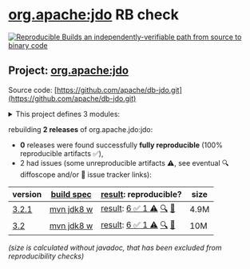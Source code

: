 [org.apache:jdo](https://central.sonatype.com/artifact/org.apache/jdo/versions) RB check
=======

[![Reproducible Builds](https://reproducible-builds.org/images/logos/rb.svg) an independently-verifiable path from source to binary code](https://reproducible-builds.org/)

## Project: [org.apache:jdo](https://central.sonatype.com/artifact/org.apache/jdo/versions)

Source code: [https://github.com/apache/db-jdo.git](https://github.com/apache/db-jdo.git)

<details><summary>This project defines 3 modules:</summary>

* [javax.jdo:jdo-api](https://central.sonatype.com/artifact/javax.jdo/jdo-api/3.2.1)
* [org.apache.jdo:parent-pom](https://central.sonatype.com/artifact/org.apache.jdo/parent-pom/3.2.1)
* [org.apache:jdo](https://central.sonatype.com/artifact/org.apache/jdo/3.2.1)
</details>

rebuilding **2 releases** of org.apache.jdo:jdo:
- **0** releases were found successfully **fully reproducible** (100% reproducible artifacts :white_check_mark:),
- 2 had issues (some unreproducible artifacts :warning:, see eventual :mag: diffoscope and/or :memo: issue tracker links):

| version | [build spec](/BUILDSPEC.md) | [result](https://reproducible-builds.org/docs/jvm/): reproducible? | size |
| -- | --------- | ------ | -- |
| [3.2.1](https://central.sonatype.com/artifact/org.apache/jdo/3.2.1/pom) | [mvn jdk8 w](jdo-3.2.1.buildspec) | [result](jdo-3.2.1.buildinfo): [6 :white_check_mark:  1 :warning:](jdo-3.2.1.buildcompare) [:mag:](jdo-3.2.1.diffoscope) [:memo:](https://github.com/apache/db-jdo/pull/49) | 4.9M |
| [3.2](https://central.sonatype.com/artifact/org.apache.jdo/jdo/3.2/pom) | [mvn jdk8 w](jdo-3.2.buildspec) | [result](jdo-3.2.buildinfo): [6 :white_check_mark:  1 :warning:](jdo-3.2.buildcompare) [:mag:](jdo-3.2.diffoscope) [:memo:](https://github.com/apache/db-jdo/pull/36) | 10M |

<i>(size is calculated without javadoc, that has been excluded from reproducibility checks)</i>
